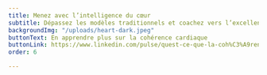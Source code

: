 ```yaml
---
title: Menez avec l’intelligence du cœur
subtitle: Dépassez les modèles traditionnels et coachez vers l’excellence
backgroundImg: "/uploads/heart-dark.jpeg"
buttonText: En apprendre plus sur la cohérence cardiaque
buttonLink: https://www.linkedin.com/pulse/quest-ce-que-la-coh%C3%A9rence-cardiaque-nancy-bilodeau-mba/
order: 6

---
```

